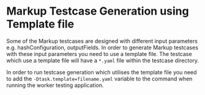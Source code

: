 # Markup Testcase Generation using Template file

Some of the Markup testcases are designed with different input parameters e.g. hashConfiguration, outputFields. In order to generate Markup testcases with these input parameters you need to use a template file. The testcase which use a template file will have a `*.yaml` file within the testcase directory.

In order to run testcase generation which utilises the template file you need to add the `-Dtask.template=filename.yaml` variable to the command when running the worker testing application.



